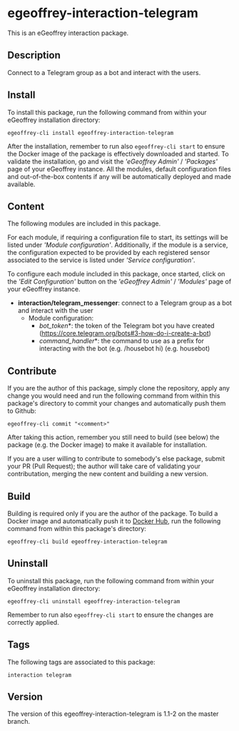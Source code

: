# egeoffrey-interaction-telegram

This is an eGeoffrey interaction package.

## Description

Connect to a Telegram group as a bot and interact with the users.

## Install

To install this package, run the following command from within your eGeoffrey installation directory:
```
egeoffrey-cli install egeoffrey-interaction-telegram
```
After the installation, remember to run also `egeoffrey-cli start` to ensure the Docker image of the package is effectively downloaded and started.
To validate the installation, go and visit the *'eGeoffrey Admin'* / *'Packages'* page of your eGeoffrey instance. All the modules, default configuration files and out-of-the-box contents if any will be automatically deployed and made available.
## Content

The following modules are included in this package.

For each module, if requiring a configuration file to start, its settings will be listed under *'Module configuration'*. Additionally, if the module is a service, the configuration expected to be provided by each registered sensor associated to the service is listed under *'Service configuration'*.

To configure each module included in this package, once started, click on the *'Edit Configuration'* button on the *'eGeoffrey Admin'* / *'Modules'* page of your eGeoffrey instance.
- **interaction/telegram_messenger**: connect to a Telegram group as a bot and interact with the user
  - Module configuration:
    - *bot_token**: the token of the Telegram bot you have created (https://core.telegram.org/bots#3-how-do-i-create-a-bot)
    - *command_handler**: the command to use as a prefix for interacting with the bot (e.g. /housebot hi) (e.g. housebot)

## Contribute

If you are the author of this package, simply clone the repository, apply any change you would need and run the following command from within this package's directory to commit your changes and automatically push them to Github:
```
egeoffrey-cli commit "<comment>"
```
After taking this action, remember you still need to build (see below) the package (e.g. the Docker image) to make it available for installation.

If you are a user willing to contribute to somebody's else package, submit your PR (Pull Request); the author will take care of validating your contributation, merging the new content and building a new version.

## Build

Building is required only if you are the author of the package. To build a Docker image and automatically push it to [Docker Hub](https://hub.docker.com/r/egeoffrey/egeoffrey-interaction-telegram), run the following command from within this package's directory:
```
egeoffrey-cli build egeoffrey-interaction-telegram
```

## Uninstall

To uninstall this package, run the following command from within your eGeoffrey installation directory:
```
egeoffrey-cli uninstall egeoffrey-interaction-telegram
```
Remember to run also `egeoffrey-cli start` to ensure the changes are correctly applied.
## Tags

The following tags are associated to this package:
```
interaction telegram
```

## Version

The version of this egeoffrey-interaction-telegram is 1.1-2 on the master branch.

